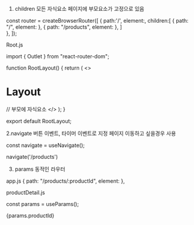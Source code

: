 
1. children
모든 자식요소 페이지에 부모요소가 고정으로 있음
 
const router = createBrowserRouter([
  {
    path:'/',
    element:<RootLayout/>,
    children:[
      { path: "/", element: <HomePage /> },
      { path: "/products", element: <ProductsPage /> },
    ]  
  },
]);

Root.js

import { Outlet } from "react-router-dom";

function RootLayout() {
  return (
    <>
      <h1>Layout</h1>
      <Outlet /> // 부모에 자식요소
    </>
  );
}

export default RootLayout;

2.navigate 
버튼 이벤트, 타이머 이벤트로 지정 페이지 이동하고 싶을경우 사용

const navigate = useNavigate();

navigate('/products')

3. params
 동적인 라우터

app.js
{ path: "/products/:productId", element: <ProductDetailPage /> },

productDetail.js

const params = useParams();

<p>{params.productId}</p>


